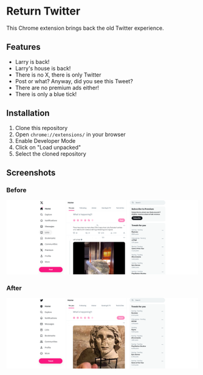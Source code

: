 # Return Twitter
This Chrome extension brings back the old Twitter experience.

## Features
- Larry is back!
- Larry's house is back!
- There is no X, there is only Twitter
- Post or what? Anyway, did you see this Tweet?
- There are no premium ads either!
- There is only a blue tick!

## Installation
1. Clone this repository
2. Open `chrome://extensions/` in your browser
3. Enable Developer Mode
4. Click on "Load unpacked"
5. Select the cloned repository

## Screenshots
### Before
![Screenshot 1](Screenshot_1.png)
### After
![Screenshot 2](Screenshot_2.png)


